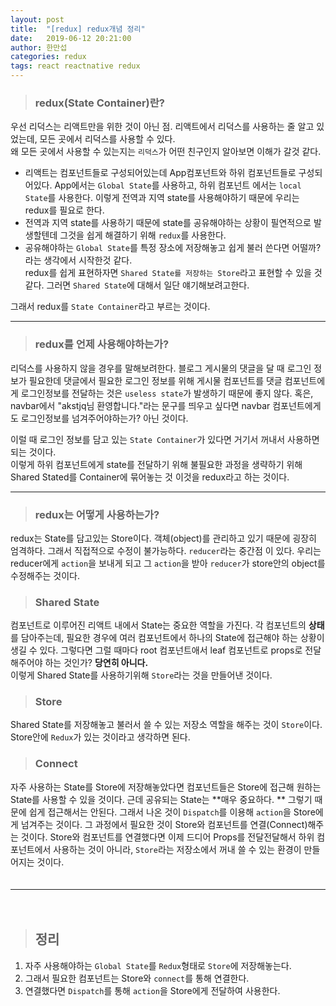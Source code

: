 ```yaml
---
layout: post
title:  "[redux] redux개념 정리"
date:   2019-06-12 20:21:00
author: 한만섭
categories: redux
tags: react reactnative redux
---
```



> ### redux(State Container)란? 
우선 리덕스는 리액트만을 위한 것이 아닌 점. 리액트에서 리덕스를 사용하는 줄 알고 있었는데, 모든 곳에서 리덕스를 사용할 수 있다.  
왜 모든 곳에서 사용할 수 있는지는 `리덕스`가 어떤 친구인지 알아보면 이해가 갈것 같다.   
- 리액트는 컴포넌트들로 구성되어있는데 App컴포넌트와 하위 컴포넌트들로 구성되어있다. App에서는 `Global State`를 사용하고, 하위 컴포넌트
에서는 `local State`를 사용한다. 이렇게 전역과 지역 state를 사용해야하기 때문에 우리는 redux를 필요로 한다.  
- 전역과 지역 state를 사용하기 때문에 state를 공유해야하는 상황이 필연적으로 발생할텐데 그것을 쉽게 해결하기 위해 `redux`를 사용한다.  
- 공유해야하는 `Global State`를 특정 장소에 저장해놓고 쉽게 불러 쓴다면 어떨까? 라는 생각에서 시작한것 같다.  
redux를 쉽게 표현하자면 `Shared State를 저장하는 Store`라고 표현할 수 있을 것같다. 그러면 `Shared State`에 대해서 일단 얘기해보려고한다.  

그래서 redux를 `State Container`라고 부르는 것이다.  

***

> ### redux를 언제 사용해야하는가? 
리덕스를 사용하지 않을 경우를 말해보려한다. 블로그 게시물의 댓글을 달 때 로그인 정보가 필요한데 댓글에서 필요한 로그인 정보를 위해 게시물 컴포넌트를
댓글 컴포넌트에게 로그인정보를 전달하는 것은 `useless state`가 발생하기 때문에 좋지 않다. 혹은, navbar에서 "akstjq님 환영합니다."라는 문구를 띄우고
 싶다면 navbar 컴포넌트에게도 로그인정보를 넘겨주어야하는가? 아닌 것이다.  
 
 이럴 때 로그인 정보를 담고 있는 `State Container`가 있다면 거기서 꺼내서 사용하면 되는 것이다.  
 이렇게 하위 컴포넌트에게 state를 전달하기 위해 불필요한 과정을 생략하기 위해 Shared Stated를 Container에 묶어놓는 것 이것을 redux라고 하는 것이다.     
 
 ***
 
 > ### redux는 어떻게 사용하는가?  
 redux는 State를 담고있는 Store이다. 객체(object)를 관리하고 있기 때문에 굉장히 엄격하다. 그래서 직접적으로 수정이 불가능하다. `reducer`라는 중간점
 이 있다. 우리는 reducer에게 `action`을 보내게 되고 그 `action`을 받아 `reducer`가 store안의 object를 수정해주는 것이다.  
 

> ### Shared State
컴포넌트로 이루어진 리액트 내에서 State는 중요한 역할을 가진다. 각 컴포넌트의 **상태**를 담아주는데, 필요한 경우에 여러 컴포넌트에서 하나의 
State에 접근해야 하는 상황이 생길 수 있다. 그렇다면 그럴 때마다 root 컴포넌트애서 leaf 컴포넌트로 props로 전달해주어야 하는 것인가? **당연히 아니다.**  
이렇게 Shared State를 사용하기위해 `Store`라는 것을 만들어낸 것이다.  


> ### Store  
Shared State를 저장해놓고 불러서 쓸 수 있는 저장소 역할을 해주는 것이 `Store`이다. Store안에 `Redux`가 있는 것이라고 생각하면 된다.  


> ### Connect
자주 사용하는 State를 Store에 저장해놓았다면 컴포넌트들은 Store에 접근해 원하는 State를 사용할 수 있을 것이다. 근데 공유되는 State는 **매우 중요하다. **
그렇기 때문에 쉽게 접근해서는 안된다. 그래서 나온 것이 `Dispatch`를 이용해 `action`을 Store에게 넘겨주는 것이다. 그 과정에서 필요한 것이 Store와 
컴포넌트를 연결(Connect)해주는 것이다. Store와 컴포넌트를 연결했다면 이제 드디어 Props를 전달전달해서 하위 컴포넌트에서 사용하는 것이 아니라, 
`Store`라는 저장소에서 꺼내 쓸 수 있는 환경이 만들어지는 것이다.  
　  

***

　  

> ## 정리  
1. 자주 사용해야하는 `Global State`를 `Redux`형태로 `Store`에 저장해놓는다.  
2. 그래서 필요한 컴포넌트는 Store와 `connect`를 통해 연결한다.  
3. 연결했다면 `Dispatch`를 통해 `action`을 Store에게 전달하여 사용한다. 


 
 
